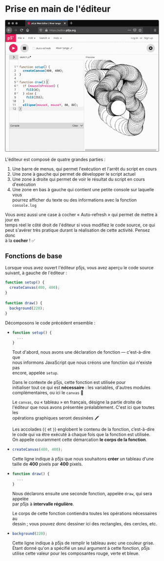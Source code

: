 # Prise en main de l'éditeur

![éditeur p5js](../static/p5js-editor.png)

L'éditeur est composé de quatre grandes parties :

1. Une barre de menus, qui permet l'exécution et l'arrêt du script en cours  
2. Une zone à gauche qui permet de développer le script actuel  
3. Une zone à droite qui permet de voir le résultat du script en cours d'exécution  
4. Une zone en bas à gauche qui contient une petite console sur laquelle vous  
   pourrez afficher du texte ou des informations avec la fonction `console.log`

Vous avez aussi une case à cocher « Auto-refresh » qui permet de mettre à jour en  
temps réel le côté droit de l'éditeur si vous modifiez le code source, ce qui  
peut s'avérer très pratique durant la réalisation de cette activité. Pensez donc  
à la **cocher** ! ✅

## Fonctions de base

Lorsque vous avez ouvert l'éditeur p5js, vous avez aperçu le code source suivant, à gauche de l'éditeur :

```js
function setup() {
  createCanvas(400, 400);
}

function draw() {
  background(220);
}
```

Décomposons le code précédent ensemble :

- ```js
  function setup() {
    ...
  }
  ```

  Tout d'abord, nous avons une déclaration de fonction — c'est-à-dire que  
  nous informons JavaScript que nous créons une fonction qui n'existe pas  
  encore, appelée `setup`.

  Dans le contexte de p5js, cette fonction est utilisée pour  
  initialiser tout ce qui est **nécessaire** : les variables, d'autres modules  
  complémentaires, ou ici le `canvas` 🎨

  Le `canvas`, ou « tableau » en français, désigne la partie droite de  
  l'éditeur que nous avons présentée préalablement. C'est ici que toutes les  
  opérations graphiques seront dessinées 🖍️

  Les accolades (`{` et `}`) englobent le contenu de la fonction, c’est-à-dire  
  le code qui va être exécuté à chaque fois que la fonction est utilisée.  
  On appelle couramment cette démarcation **le corps de la fonction**.

- ```js
  createCanvas(400, 400);
  ```

  Cette ligne indique à p5js que nous souhaitons **créer** un tableau d'une  
  taille de **400** pixels par **400** pixels.

- ```js
  function draw() {
    ...
  }
  ```

  Nous déclarons ensuite une seconde fonction, appelée `draw`, qui sera appelée  
  par p5js à **intervalle régulière**.

  Le corps de cette fonction contiendra toutes les opérations nécessaires au  
  dessin ; vous pouvez donc dessiner ici des rectangles, des cercles, etc.

- ```js
  background(220);
  ```

  Cette ligne indique à p5js de remplir le tableau avec une couleur grise.  
  Étant donné qu'on a spécifié un seul argument à cette fonction, p5js  
  utilise cette valeur pour les composantes rouge, verte et bleue.
